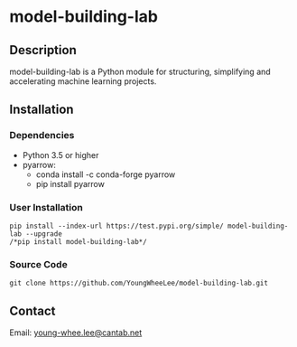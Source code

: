 # model-building-lab

## Description
model-building-lab is a Python module for structuring, simplifying and accelerating machine learning projects.

## Installation
### Dependencies
- Python 3.5 or higher
- pyarrow:
	- conda install -c conda-forge pyarrow
	- pip install pyarrow
### User Installation
    pip install --index-url https://test.pypi.org/simple/ model-building-lab --upgrade
    /*pip install model-building-lab*/

### Source Code
    git clone https://github.com/YoungWheeLee/model-building-lab.git

## Contact
Email: young-whee.lee@cantab.net